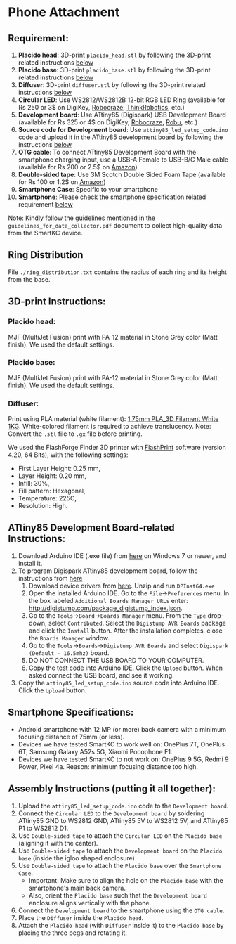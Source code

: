 # Phone Attachment

## Requirement:
1. **Placido head**: 3D-print `placido_head.stl` by following the 3D-print related instructions [below](#placido-head)
1. **Placido base**: 3D-print `placido_base.stl` by following the 3D-print related instructions [below](#placido-base)
1. **Diffuser**: 3D-print `diffuser.stl` by following the 3D-print related instructions [below](#diffuser)
1. **Circular LED**: Use WS2812/WS2812B 12-bit RGB LED Ring (available for Rs 250 or 3$ on DigiKey, [Robocraze](https://robocraze.com/products/ws2812-12-bit-rgb-led-round), [ThinkRobotics](https://thinkrobotics.in/products/ws2812-5050-rgb-led-ring), etc.)
1. **Development board**: Use ATtiny85 (Digispark) USB Development Board (available for Rs 325 or 4$ on DigiKey, [Robocraze](https://robocraze.com/products/attiny85-usb-development-board), [Robu](https://robu.in/product/attiny85-usb-development-board/), etc.)
1. **Source code for Development board**: Use `attiny85_led_setup_code.ino` code and upload it in the ATtiny85 development board by following the instructions [below](#attiny85-development-board-related-instructions)
1. **OTG cable**: To connect ATtiny85 Development Board with the smartphone charging input, use a USB-A Female to USB-B/C Male cable (available for Rs 200 or 2.5$ on [Amazon](https://www.amazon.in/gp/product/B012V56C8K))
1. **Double-sided tape**: Use 3M Scotch Double Sided Foam Tape (available for Rs 100 or 1.2$ on [Amazon](https://www.amazon.in/gp/product/B00N1U9AJS/))
1. **Smartphone Case**: Specific to your smartphone
1. **Smartphone**: Please check the smartphone specification related requirement [below](#smartphone-specifications)

Note: Kindly follow the guidelines mentioned in the `guidelines_for_data_collector.pdf` document to collect high-quality data from the SmartKC device.

## Ring Distribution
File `./ring_distribution.txt` contains the radius of each ring and its height from the base.

## 3D-print Instructions:

### Placido head:
MJF (MultiJet Fusion) print with PA-12 material in Stone Grey color (Matt finish). We used the default settings.

### Placido base:
MJF (MultiJet Fusion) print with PA-12 material in Stone Grey color (Matt finish). We used the default settings.

### Diffuser:
Print using PLA material (white filament): [1.75mm PLA_3D Filament White 1KG](https://robu.in/product/esun-pla-1-75mm-3d-printing-filament-1kg-white/). White-colored filament is required to achieve translucency. Note: Convert the `.stl` file to `.gx` file before printing.

We used the FlashForge Finder 3D printer with [FlashPrint](https://flashforge-usa.com/pages/download) software (version 4.20, 64 Bits), with the following settings: 
* First Layer Height: 0.25 mm, 
* Layer Height: 0.20 mm, 
* Infill: 30%, 
* Fill pattern: Hexagonal, 
* Temperature: 225C,
* Resolution: High.

## ATtiny85 Development Board-related Instructions:
1. Download Arduino IDE (.exe file) from [here](https://www.arduino.cc/en/software) on Windows 7 or newer, and install it.
1. To program Digispark ATtiny85 development board, follow the instructions from [here](http://digistump.com/wiki/digispark/tutorials/connecting)
    1. Download device drivers from [here](https://github.com/digistump/DigistumpArduino/releases/download/1.6.7/Digistump.Drivers.zip). Unzip and run `DPInst64.exe`
    1. Open the installed Arduino IDE. Go to the `File`→`Preferences` menu. In the box labeled `Additional Boards Manager URLs` enter: http://digistump.com/package_digistump_index.json.
    1. Go to the `Tools`→`Board`→`Boards Manager` menu. From the `Type` drop-down, select `Contributed`. Select the `Digistump AVR Boards` package and click the `Install` button. After the installation completes, close the `Boards Manager` window.
    1. Go to the `Tools`→`Boards`→`Digistump AVR Boards` and select `Digispark (Default - 16.5mhz)` board.
    1. DO NOT CONNECT THE USB BOARD TO YOUR COMPUTER.
    1. Copy the [test code](http://digistump.com/wiki/digispark/tutorials/connecting) into Arduino IDE. Click the `Upload` button. When asked connect the USB board, and see it working.
1. Copy the `attiny85_led_setup_code.ino` source code into Arduino IDE. Click the `Upload` button. 

## Smartphone Specifications:
* Android smartphone with 12 MP (or more) back camera with a minimum focusing distance of 75mm (or less).
* Devices we have tested SmartKC to work well on: OnePlus 7T, OnePlus 6T, Samsung Galaxy A52s 5G, Xiaomi Pocophone F1.
* Devices we have tested SmartKC to not work on: OnePlus 9 5G, Redmi 9 Power, Pixel 4a. Reason: minimum focusing distance too high.

## Assembly Instructions (putting it all together):
1. Upload the `attiny85_led_setup_code.ino` code to the `Development board`.
1. Connect the `Circular LED` to the `Development board` by soldering ATtiny85 GND to WS2812 GND, ATtiny85 5V to WS2812 5V, and ATtiny85 P1 to WS2812 D1.
1. Use `Double-sided tape` to attach the `Circular LED` on the `Placido base` (aligning it with the center).
1. Use `Double-sided tape` to attach the `Development board` on the `Placido base` (inside the igloo shaped enclosure)
1. Use `Double-sided tape` to attach the `Placido base` over the `Smartphone Case`.
   * Important: Make sure to align the hole on the `Placido base` with the smartphone's main back camera.
   * Also, orient the `Placido base` such that the `Development board` enclosure aligns vertically with the phone.
1. Connect the `Development board` to the smartphone using the `OTG cable`.
1. Place the `Diffuser` inside the `Placido head`.
1. Attach the `Placido head` (with `Diffuser` inside it) to the `Placido base` by placing the three pegs and rotating it.